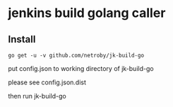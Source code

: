 # jenkins build golang caller


## Install

```
go get -u -v github.com/netroby/jk-build-go
```

put config.json to working directory of jk-build-go

please see config.json.dist

then run jk-build-go
